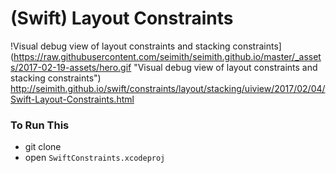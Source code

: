 # (Swift) Layout Constraints

!Visual debug view of layout constraints and stacking constraints](https://raw.githubusercontent.com/seimith/seimith.github.io/master/_assets/2017-02-19-assets/hero.gif "Visual debug view of layout constraints and stacking constraints")
http://seimith.github.io/swift/constraints/layout/stacking/uiview/2017/02/04/Swift-Layout-Constraints.html

### To Run This

- git clone
- open `SwiftConstraints.xcodeproj`
